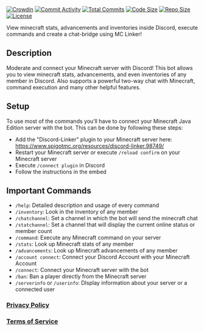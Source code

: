 [![Crowdin](https://badges.crowdin.net/minecraft-smp-bot/localized.svg)](https://crowdin.com/project/minecraft-smp-bot) [![Commit Activity](https://img.shields.io/github/commit-activity/m/MC-Linker/MC-Linker)](https://github.com/MC-Linker/MC-Linker) [![Total Commits](https://badgen.net/github/commits/MC-Linker/MC-Linker/main)](https://github.com/MC-Linker/MC-Linker) [![Code Size](https://img.shields.io/github/languages/code-size/MC-Linker/MC-Linker)](https://github.com/MC-Linker/MC-Linker) [![Repo Size](https://img.shields.io/github/repo-size/MC-Linker/MC-Linker)](https://github.com/MC-Linker/MC-Linker) [![License](https://img.shields.io/badge/license-CC%20BY--NC%204.0-red)](https://github.com/MC-Linker/MC-Linker/blob/main/LICENSE.md)

View minecraft stats, advancements and inventories inside Discord, execute commands and create a chat-bridge using MC
Linker!

## Description

Moderate and connect your Minecraft server with Discord! This bot allows you to view minecraft stats, advancements, and
even inventories of any member in Discord. Also supports a powerful two-way chat with Minecraft, command execution and
many other helpful features.

## Setup

To use most of the commands you’ll have to connect your Minecraft Java Edition server with the bot.
This can be done by following these steps:

+ Add the "Discord-Linker" plugin to your Minecraft server
  here: https://www.spigotmc.org/resources/discord-linker.98749/
+ Restart your Minecraft server or execute `/reload confirm` on your Minecraft server
+ Execute `/connect plugin` in Discord
+ Follow the instructions in the embed

## Important Commands

+ `/help`: Detailed description and usage of every command
+ `/inventory`: Look in the inventory of any member
+ `/chatchannel`: Set a channel in which the bot will send the minecraft chat
+ `/statchannel`: Set a channel that will display the current online status or member count
+ `/command`: Execute any Minecraft command on your server
+ `/stats`: Look up Minecraft stats of any member
+ `/advancements`: Look up Minecraft advancements of any member
+ `/account connect`: Connect your Discord Account with your Minecraft Account
+ `/connect`: Connect your Minecraft server with the bot
+ `/ban`: Ban a player directly from the Minecraft server
+ `/serverinfo` or `/userinfo`: DIsplay information about your server or a connected user

### [Privacy Policy](https://mclinker.com/privacy)

### [Terms of Service](https://mclinker.com/tos)
